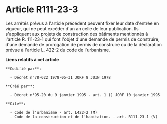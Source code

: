 # Article R111-23-3

Les arrêtés prévus à l'article précédent peuvent fixer leur date d'entrée en vigueur, qui ne peut excéder d'un an celle de
leur publication. Ils s'appliquent aux projets de construction des bâtiments mentionnés à l'article R. 111-23-1 qui font
l'objet d'une demande de permis de construire, d'une demande de prorogation de permis de construire ou de la déclaration
prévue à l'article L. 422-2 du code de l'urbanisme.

**Liens relatifs à cet article**

	**Codifié par**:

	  - Décret n°78-622 1978-05-31 JORF 8 JUIN 1978

	**Créé par**:

	  - Décret n°95-20 du 9 janvier 1995 - art. 1 () JORF 10 janvier 1995

	**Cite**:

	  - Code de l'urbanisme - art. L422-2 (M)
	  - Code de la construction et de l'habitation. - art. R111-23-1 (V)
